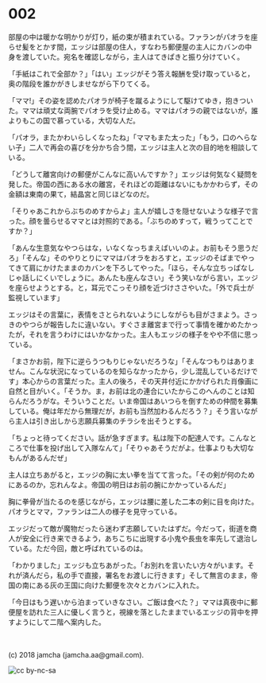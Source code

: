 # 002

部屋の中は暖かな明かりが灯り，紙の束が積まれている。ファランがパオラを座らせ髪をとかす間，エッジは部屋の住人，すなわち郵便屋の主人にカバンの中身を渡していた。宛名を確認しながら，主人はてきぱきと振り分けていく。  

「手紙はこれで全部か？」「はい」エッジがそう答え報酬を受け取っていると，奥の階段を誰かがきしませながら下りてくる。  

「ママ!」その姿を認めたパオラが椅子を蹴るようにして駆けてゆき，抱きついた。ママは頑丈な両腕でパオラを受け止める。ママはパオラの親ではないが，誰よりもこの国で慕っている，大切な人だ。  

「パオラ，またかわいらしくなったね」「ママもまた太った」「もう，口のへらない子」二人で再会の喜びを分かち合う間，エッジは主人と次の目的地を相談している。  

「どうして離宮向けの郵便がこんなに高いんですか？」エッジは何気なく疑問を発した。帝国の西にある水の離宮，それほどの距離はないにもかかわらず，その金額は東南の果て，結晶宮と同じほどなのだ。  

「そりゃあこれからぶちのめすからよ」主人が嬉しさを隠せないような様子で言った。顔を曇らせるママとは対照的である。「ぶちのめすって，戦うってことですか？」  

「あんな生意気なやつらはな，いなくなっちまえばいいのよ。お前もそう思うだろ」「そんな」そのやりとりにママはパオラをおろすと，エッジのそばまでやってきて肩にかけたままのカバンを下ろしてやった。「ほら，そんな立ちっぱなしじゃ話しにくいでしょうに。あんたも座んなさい」そう笑いながら言い，エッジを座らせようとする。と，耳元でこっそり顔を近づけささやいた。「外で兵士が監視しています」  

エッジはその言葉に，表情をさとられないようにしながらも目がさまよう。さっきのやつらが報告したに違いない。すぐさま離宮まで行って事情を確かめたかったが，それを言うわけにはいかなかった。主人もエッジの様子をやや不信に思っている。  

「まさかお前，陛下に逆らうつもりじゃないだろうな」「そんなつもりはありません。こんな状況になっているのを知らなかったから，少し混乱しているだけです」本心からの言葉だった。主人の後ろ，その天井付近にかかげられた肖像画に自然と目がいく。「そうか。ま，お前は北の連合にいたからこのへんのことは知らんだろうがな。そういうことだ。いま帝国はあいつらを倒すための仲間を募集している。俺は年だから無理だが，お前も当然加わるんだろう？」そう言いながら主人は引き出しから志願兵募集のチラシを出そうとする。  

「ちょっと待ってください。話が急すぎます。私は陛下の配達人です。こんなところで仕事を投げ出して入隊なんて」「そりゃあそうだがよ。仕事よりも大切なもんがあるんだぜ」  

主人は立ちあがると，エッジの胸に太い拳を当てて言った。「その剣が何のためにあるのか，忘れんなよ。帝国の明日はお前の腕にかかっているんだ」  

胸に拳骨が当たるのを感じながら，エッジは腰に差した二本の剣に目を向けた。パオラとママ，ファランは二人の様子を見守っている。  

エッジだって敵が魔物だったら迷わず志願していたはずだ。今だって，街道を商人が安全に行き来できるよう，あちこちに出現する小鬼や長虫を率先して退治している。ただ今回，敵と呼ばれているのは。  

「わかりました」エッジも立ちあがった。「お別れを言いたい方々がいます。それが済んだら，私の手で直接，署名をお渡しに行きます」そして無言のまま，帝国の南にある灰の王国に向けた郵便を次々とカバンに入れた。  

「今日はもう遅いから泊まっていきなさい。ご飯は食べた？」ママは真夜中に郵便屋を訪れた三人に優しく言うと，視線を落としたままでいるエッジの背中を押すようにして二階へ案内した。  

<br>  
<br>  
(c) 2018 jamcha (jamcha.aa@gmail.com).  

![cc by-nc-sa](https://i.creativecommons.org/l/by-nc-sa/4.0/88x31.png)
